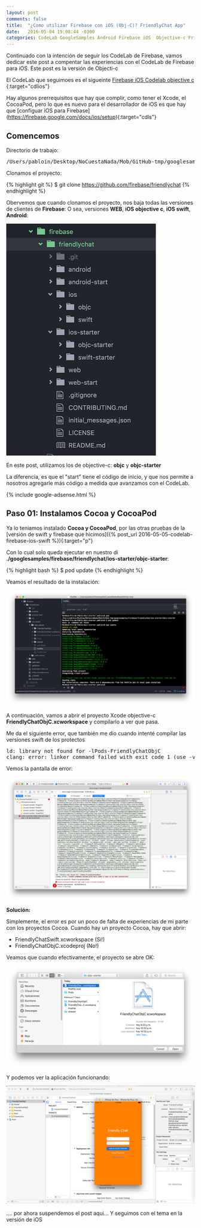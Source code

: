```yaml
---
layout: post
comments: false
title:  "¿Como utilizar Firebase con iOS (Obj-C)? FriendlyChat App"
date:   2016-05-04 19:08:44 -0300
categories: CodeLab GoogleSamples Android Firebase iOS  Objective-c FriendlyChat
---
```

Continuado con la intención de seguir los CodeLab de Firebase, vamos dedicar este post a compentar las experiencias con el CodeLab de Firebase para iOS. Este post es la versión de Objecti-c

El CodeLab que seguimoes es el sigueinte [Firebase iOS Codelab objective c
](https://codelabs.developers.google.com/codelabs/firebase-ios-objc/index.html?index=..%2F..%2Findex){:target="cdlios"}

Hay algunos prerrequisitos que hay que complir, como tener el Xcode, el CocoaPod, pero lo que es nuevo para el desarrollador de iOS es que hay que [configuar iOS para Firebase] (https://firebase.google.com/docs/ios/setup){:target="cdls"}

## Comencemos

Directorio de trabajo:

<pre>
/Users/pabloin/Desktop/NoCuestaNada/Mob/GitHub-tmp/googlesamples/firebase/friendlychat
</pre>

Clonamos el proyecto:

{% highlight git %}
$ git clone https://github.com/firebase/friendlychat
{% endhighlight %}

Obervemos que cuando clonamos el proyecto, nos baja todas las versiones de clientes de **Firebase**: O sea, versiones **WEB**, **iOS objective c**, **iOS swift**, **Android**:

![Firebase screenshot](/assets/post_012_img1.png)

En este post, utilizamos los de objective-c: **objc** y **objc-starter**

La diferencia, es que el "start" tiene el código de inicio, y que nos permite a nosotros agregarle más código a medida que avanzamos con el CodeLab.

{% include google-adsense.html %} <br/>

## Paso 01: Instalamos Cocoa y CocoaPod

Ya lo teniamos instalado **Cocoa y CocoaPod**, por las otras pruebas de la [versión de swift y firebase que hicimos]({% post_url 2016-05-05-codelab-firebase-ios-swift %}){:target="p"}

Con lo cual solo queda ejecutar en nuestro di **./googlesamples/firebase/friendlychat/ios-starter/objc-starter**:

{% highlight bash %}
$ pod update
{% endhighlight %}

Veamos el resultado de la instalación:

![Firebase en iOS con Objecti-c](/assets/post_012_img2.png)

A continuación, vamos a abrir el proyecto Xcode objective-c **FriendlyChatObjC.xcworkspace** y compilarlo a ver que pasa.

Me da el siguiente error, que también me dio cuando intenté compilar las versiones swift de los protectos

<pre>
ld: library not found for -lPods-FriendlyChatObjC
clang: error: linker command failed with exit code 1 (use -v to see invocation)
</pre>

Vemos la pantalla de error:

![Firebase en iOS con Objective-c](/assets/post_012_img3.png)

**Solución:**

Simplemente, el error es por un poco de falta de experiencias de mi parte con los proyectos Cocoa.
Cuando hay un proyecto Cocoa, hay que abrir:

- FriendlyChatSwift.xcworkspace  (Si!)
- FriendlyChatObjC.xcodeproj   (No!)

Veamos que cuando efectivamente, el proyecto se abre OK:

![Firebase en iOS con Objective-c](/assets/post_012_img4.png)

 Y podemos ver la aplicación funcionando:

![Firebase en iOS con Objective-c](/assets/post_012_img5.png)


.... por ahora suspendemos el post aqui...
Y seguimos con el tema en la versión de iOS
